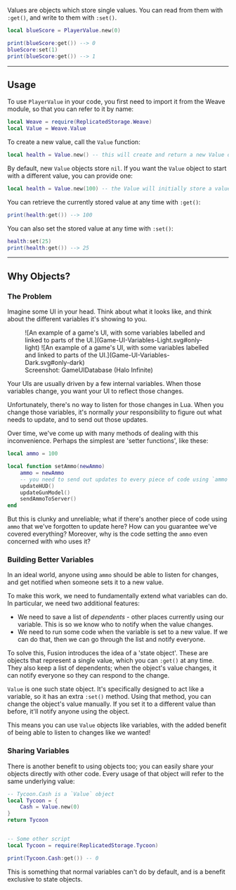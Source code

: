 Values are objects which store single values. 
You can read from them with `:get()`, and write to them with `:set()`.

```Lua
local blueScore = PlayerValue.new(0)

print(blueScore:get()) --> 0
blueScore:set(1)
print(blueScore:get()) --> 1
```

-----

## Usage

To use `PlayerValue` in your code, you first need to import it from the Weave module,
so that you can refer to it by name:

```Lua linenums="1" hl_lines="2"
local Weave = require(ReplicatedStorage.Weave)
local Value = Weave.Value
```

To create a new value, call the `Value` function:

```Lua
local health = Value.new() -- this will create and return a new Value object
```

By default, new `Value` objects store `nil`. If you want the `Value` object to
start with a different value, you can provide one:

```Lua
local health = Value.new(100) -- the Value will initially store a value of 100
```

You can retrieve the currently stored value at any time with `:get()`:

```Lua
print(health:get()) --> 100
```

You can also set the stored value at any time with `:set()`:

```Lua
health:set(25)
print(health:get()) --> 25
```

-----

## Why Objects?

### The Problem

Imagine some UI in your head. Think about what it looks like, and think about
the different variables it's showing to you.

<figure markdown>
![An example of a game's UI, with some variables labelled and linked to parts of the UI.](Game-UI-Variables-Light.svg#only-light)
![An example of a game's UI, with some variables labelled and linked to parts of the UI.](Game-UI-Variables-Dark.svg#only-dark)
<figcaption>Screenshot: GameUIDatabase (Halo Infinite)</figcaption>
</figure>

Your UIs are usually driven by a few internal variables. When those variables
change, you want your UI to reflect those changes.

Unfortunately, there's no way to listen for those changes in Lua. When you
change those variables, it's normally *your* responsibility to figure out what
needs to update, and to send out those updates.

Over time, we've come up with many methods of dealing with this inconvenience.
Perhaps the simplest are 'setter functions', like these:

```Lua
local ammo = 100

local function setAmmo(newAmmo)
	ammo = newAmmo
	-- you need to send out updates to every piece of code using `ammo` here
	updateHUD()
	updateGunModel()
	sendAmmoToServer()
end
```

But this is clunky and unreliable; what if there's another piece of code using
`ammo` that we've forgotten to update here? How can you guarantee we've covered
everything? Moreover, why is the code setting the `ammo` even concerned with who
uses it?

### Building Better Variables

In an ideal world, anyone using `ammo` should be able to listen for changes, and
get notified when someone sets it to a new value.

To make this work, we need to fundamentally extend what variables can do. In
particular, we need two additional features:

- We need to save a list of *dependents* - other places currently using our
variable. This is so we know who to notify when the value changes.
- We need to run some code when the variable is set to a new value. If we can
do that, then we can go through the list and notify everyone.

To solve this, Fusion introduces the idea of a 'state object'. These are objects
that represent a single value, which you can `:get()` at any time. They also
keep a list of dependents; when the object's value changes, it can notify
everyone so they can respond to the change.

`Value` is one such state object. It's specifically designed to act like a
variable, so it has an extra `:set()` method. Using that method, you can change
the object's value manually. If you set it to a different value than before,
it'll notify anyone using the object.

This means you can use `Value` objects like variables, with the added benefit of
being able to listen to changes like we wanted!

### Sharing Variables

There is another benefit to using objects too; you can easily share your objects
directly with other code. Every usage of that object will refer to the
same underlying value:

```Lua
-- Tycoon.Cash is a `Value` object
local Tycoon = {
	Cash = Value.new(0)
}
return Tycoon


-- Some other script
local Tycoon = require(ReplicatedStorage.Tycoon)

print(Tycoon.Cash:get()) -- 0
```

This is something that normal variables can't do by default, and is a benefit
exclusive to state objects.
